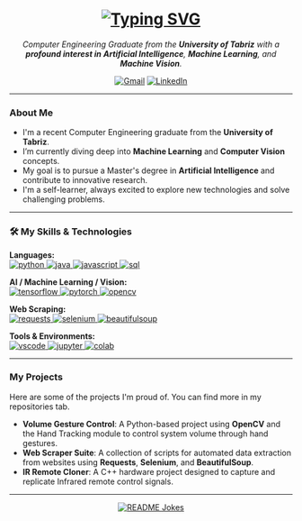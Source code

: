 <h1 align="center">
  <a href="https://git.io/typing-svg">
    <img src="https://readme-typing-svg.herokuapp.com?font=Fira+Code&size=30&pause=1000&color=00BFFF&center=true&vCenter=true&width=580&lines=Hi+there%2C+I'm+Nima+Bagherzadeh;A+Passionate+AI+%26+ML+Enthusiast;Computer+Engineering+Graduate;Welcome+to+my+GitHub+Profile!" alt="Typing SVG">
  </a>
</h1>

<p align="center">
  <em>
    Computer Engineering Graduate from the <b>University of Tabriz</b> with a <b>profound interest in</b> <b>Artificial Intelligence</b>, <b>Machine Learning</b>, and <b>Machine Vision</b>.
  </em>
</p>

<p align="center">
  <a href="mailto:nimabagherzadehw@gmail.com"><img src="https://img.shields.io/badge/Gmail-D14836?style=for-the-badge&logo=gmail&logoColor=white" alt="Gmail"/></a>
  <a href="https://www.linkedin.com/in/nima-bagherzadeh-679345286" target="_blank"><img src="https://img.shields.io/badge/LinkedIn-0077B5?style=for-the-badge&logo=linkedin&logoColor=white" alt="LinkedIn"/></a>
</p>

---

### About Me

- I'm a recent Computer Engineering graduate from the **University of Tabriz**.
- I’m currently diving deep into **Machine Learning** and **Computer Vision** concepts.
- My goal is to pursue a Master's degree in **Artificial Intelligence** and contribute to innovative research.
- I'm a self-learner, always excited to explore new technologies and solve challenging problems.

---

### 🛠️ My Skills & Technologies

<p align="left">
  <strong>Languages:</strong><br>
  <a href="https://www.python.org" target="_blank" rel="noreferrer"> <img src="https://img.shields.io/badge/Python-3776AB?style=for-the-badge&logo=python&logoColor=white" alt="python"/> </a>
  <a href="https://www.java.com" target="_blank" rel="noreferrer"> <img src="https://img.shields.io/badge/Java-ED8B00?style=for-the-badge&logo=java&logoColor=white" alt="java"/> </a>
  <a href="https://developer.mozilla.org/en-US/docs/Web/JavaScript" target="_blank" rel="noreferrer"> <img src="https://img.shields.io/badge/JavaScript-F7DF1E?style=for-the-badge&logo=javascript&logoColor=black" alt="javascript"/> </a>
  <a href="https://www.mysql.com/" target="_blank" rel="noreferrer"> <img src="https://img.shields.io/badge/SQL-4479A1?style=for-the-badge&logo=mysql&logoColor=white" alt="sql"/> </a>
</p>

<p align="left">
  <strong>AI / Machine Learning / Vision:</strong><br>
  <a href="https://www.tensorflow.org" target="_blank" rel="noreferrer"> <img src="https://img.shields.io/badge/TensorFlow-FF6F00?style=for-the-badge&logo=tensorflow&logoColor=white" alt="tensorflow"/> </a>
  <a href="https://pytorch.org/" target="_blank" rel="noreferrer"> <img src="https://img.shields.io/badge/PyTorch-EE4C2C?style=for-the-badge&logo=pytorch&logoColor=white" alt="pytorch"/> </a>
  <a href="https://opencv.org/" target="_blank" rel="noreferrer"> <img src="https://img.shields.io/badge/OpenCV-5C3EE8?style=for-the-badge&logo=opencv&logoColor=white" alt="opencv"/> </a>
</p>

<p align="left">
  <strong>Web Scraping:</strong><br>
  <a href="https://requests.readthedocs.io/" target="_blank" rel="noreferrer"> <img src="https://img.shields.io/badge/Requests-222222?style=for-the-badge&logo=python&logoColor=white" alt="requests"/> </a>
  <a href="https://selenium.dev" target="_blank" rel="noreferrer"> <img src="https://img.shields.io/badge/Selenium-43B02A?style=for-the-badge&logo=selenium&logoColor=white" alt="selenium"/> </a>
  <a href="https://beautiful-soup-4.readthedocs.io/" target="_blank" rel="noreferrer"> <img src="https://img.shields.io/badge/BeautifulSoup-666666?style=for-the-badge&logo=python&logoColor=white" alt="beautifulsoup"/> </a>
</p>

<p align="left">
  <strong>Tools & Environments:</strong><br>
  <a href="https://code.visualstudio.com/" target="_blank" rel="noreferrer"> <img src="https://img.shields.io/badge/VS_Code-007ACC?style=for-the-badge&logo=visual-studio-code&logoColor=white" alt="vscode"/> </a>
  <a href="https://jupyter.org/" target="_blank" rel="noreferrer"> <img src="https://img.shields.io/badge/Jupyter-F37626?style=for-the-badge&logo=jupyter&logoColor=white" alt="jupyter"/> </a>
  <a href="https://colab.research.google.com/" target="_blank" rel="noreferrer"> <img src="https://img.shields.io/badge/Google_Colab-F9AB00?style=for-the-badge&logo=google-colab&logoColor=black" alt="colab"/> </a>
</p>

---

### My Projects

Here are some of the projects I'm proud of. You can find more in my repositories tab.

- **Volume Gesture Control**: A Python-based project using **OpenCV** and the Hand Tracking module to control system volume through hand gestures.
- **Web Scraper Suite**: A collection of scripts for automated data extraction from websites using **Requests**, **Selenium**, and **BeautifulSoup**.
- **IR Remote Cloner**: A C++ hardware project designed to capture and replicate Infrared remote control signals.
---

<p align="center">
  <a href="https://readme-jokes.vercel.app/api">
    <img align="center" src="https://readme-jokes.vercel.app/api?theme=dracula" alt="README Jokes">
  </a>
</p>

